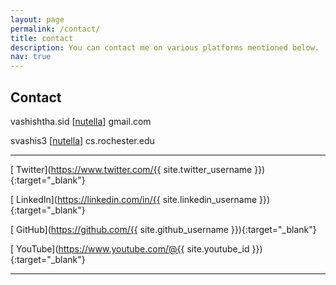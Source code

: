 ```yaml
---
layout: page
permalink: /contact/
title: contact
description: You can contact me on various platforms mentioned below.
nav: true
---
```


<div markdown="1" class="contact">

## Contact

<i class="fa fa-envelope"></i> vashishtha.sid [<a href="https://en.wikipedia.org/wiki/At_sign">nutella</a>] gmail.com

<i class="fa fa-envelope"></i> svashis3 [<a href="https://en.wikipedia.org/wiki/At_sign">nutella</a>] cs.rochester.edu

---

[<i class="fa fa-twitter"></i> Twitter](https://www.twitter.com/{{ site.twitter_username }}){:target="\_blank"}

[<i class="fa fa-linkedin"></i> LinkedIn](https://linkedin.com/in/{{ site.linkedin_username }}){:target="\_blank"}

[<i class="fa fa-github"></i> GitHub](https://github.com/{{ site.github_username }}){:target="\_blank"}

[<i class="fa fa-youtube"></i> YouTube](https://www.youtube.com/@{{ site.youtube_id }}){:target="\_blank"}

---

<!-- ---
layout: page
permalink: /contact/
title: contact
description: You can contact me at the below mentioned emails.
nav: true
---

svashis3 at  cs.rochester.edu

last_name.sid at gmail.com -->

